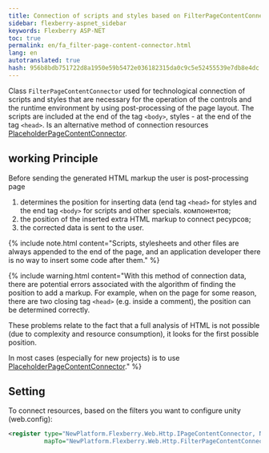 ```yaml
--- 
title: Connection of scripts and styles based on FilterPageContentConnector 
sidebar: flexberry-aspnet_sidebar 
keywords: Flexberry ASP-NET 
toc: true 
permalink: en/fa_filter-page-content-connector.html 
lang: en 
autotranslated: true 
hash: 956b8bdb751722d8a1950e59b5472e036182315da0c9c5e52455539e7db8e4dc 
--- 
```


Class `FilterPageContentConnector` used for technological connection of scripts and styles that are necessary for the operation of the controls and the runtime environment by using post-processing of the page layout. The scripts are included at the end of the tag `<body>`, styles - at the end of the tag `<head>`. 
Is an alternative method of connection resources [PlaceholderPageContentConnector](fa_placeholder-page-content-connector.html). 

## working Principle 

Before sending the generated HTML markup the user is post-processing page 

1. determines the position for inserting data (end tag `<head>` for styles and the end tag `<body>` for scripts and other specials. компонентов; 
2. the position of the inserted extra HTML markup to connect ресурсов; 
3. the corrected data is sent to the user. 

{% include note.html content="Scripts, stylesheets and other files are always appended to the end of the page, and an application developer there is no way to insert some code after them." %} 

{% include warning.html content="With this method of connection data, there are potential errors associated with the algorithm of finding the position to add a markup. For example, when on the page for some reason, there are two closing tag `<head>` (e.g. inside a comment), the position can be determined correctly. 

These problems relate to the fact that a full analysis of HTML is not possible (due to complexity and resource consumption), it looks for the first possible position. 

In most cases (especially for new projects) is to use [PlaceholderPageContentConnector](fa_placeholder-page-content-connector.html)." %} 

## Setting 

To connect resources, based on the filters you want to configure unity (web.config): 

```xml
<register type="NewPlatform.Flexberry.Web.Http.IPageContentConnector, NewPlatform.Flexberry.Web.Http"
          mapTo="NewPlatform.Flexberry.Web.Http.FilterPageContentConnector, NewPlatform.Flexberry.Web.Http" />
``` 



